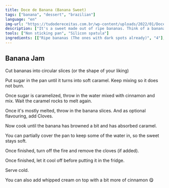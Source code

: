 ```yaml
---
title: Doce de Banana (Banana Sweet)
tags: ["banana", "dessert", "brazilian"]
language: "en"
img-url: "https://tudodereceitas.com.br/wp-content/uploads/2022/01/Doce-de-banana-na-pressao.jpg"
description: ["It's a sweet made out of ripe bananas. Think of a banana marmelade. Bananade?"]
tools: ["Non sticking pan", "Silicon spatula"]
ingredients: [["Ripe bananas (The ones with dark spots already)", "4"], ["White Sugar", "200ml cup"], ["Water", "200ml cup"], ["Cinnamon (Grounded)","14-28g / 1-2 spoons"], ["Cloves", "Optional"]]
---
```


## Banana Jam

Cut bananas into circular slices (or the shape of your liking)

Put sugar in the pan until it turns into soft caramel. Keep mixing so it does not burn.

Once sugar is caramelized, throw in the water mixed with cinnamon and mix. Wait the caramel rocks to melt again.

Once it's mostly melted, throw in the banana slices. And as optional flavouring, add Cloves.

Now cook until the banana has browned a bit and has absorbed caramel. 

You can partially cover the pan to keep some of the water in, so the sweet stays soft.

Once finished, turn off the fire and remove the cloves (if added).

Once finished, let it cool off before putting it in the fridge.

Serve cold.

You can also add whipped cream on top with a bit more of cinnamon :yum:
